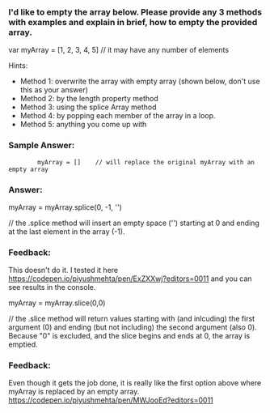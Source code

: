 ### I'd like to empty the array below. Please provide any 3 methods with examples and explain in brief, how to empty the provided array.

var myArray = [1, 2, 3, 4, 5] // it may have any number of elements

Hints:

- Method 1: overwrite the array with empty array (shown below, don't use this as your answer)
- Method 2: by the length property method
- Method 3: using the splice Array method
- Method 4: by popping each member of the array in a loop.
- Method 5: anything you come up with

### Sample Answer:

            myArray = []    // will replace the original myArray with an empty array

### Answer:
myArray = myArray.splice(0, -1, '')

// the .splice method will insert an empty space ('') starting at 0 and ending at the last element in the array (-1).

### Feedback: 
This doesn't do it. I tested it here https://codepen.io/piyushmehta/pen/ExZXXwj?editors=0011
and you can see results in the console.


myArray = myArray.slice(0,0)  

// the .slice method will return values starting with (and inlcuding) the first argument (0) and ending (but not including) the second argument (also 0). Because "0" is excluded, and the slice begins and ends at 0, the array is emptied.

### Feedback:
Even though it gets the job done, it is really like the first option above
where myArray is replaced by an empty array.
https://codepen.io/piyushmehta/pen/MWJooEd?editors=0011
